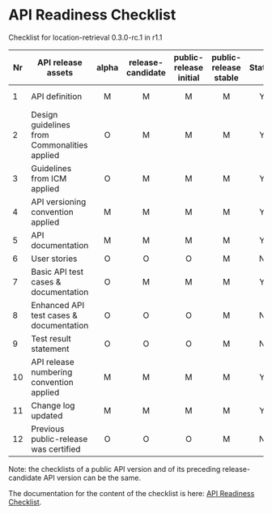 # API Readiness Checklist

Checklist for location-retrieval 0.3.0-rc.1 in r1.1

| Nr | API release assets  | alpha | release-candidate |  public-release<br>initial | public-release<br> stable | Status | Comments |
|----|----------------------------------------------|:-----:|:-----------------:|:-------:|:------:|:----:|:----:|
|  1 | API definition                               |   M   |         M         |    M    |    M   |   Y   | [/code/API_definitions/location-retrieval.yaml](/code/API_definitions/location-retrieval.yaml) |
|  2 | Design guidelines from Commonalities applied |   O   |         M         |    M    |    M   |  Y    |      |
|  3 | Guidelines from ICM applied                  |   O   |         M         |    M    |    M   |   Y   |      |
|  4 | API versioning convention applied            |   M   |         M         |    M    |    M   |   Y   |      |
|  5 | API documentation                            |   M   |         M         |    M    |    M   |   Y   | inline in yaml  |
|  6 | User stories                                 |   O   |         O         |    O    |    M   |   N   |  |
|  7 | Basic API test cases & documentation         |   O   |         M         |    M    |    M   |   Y   | [/code/Test_definitions/location-retrieval.feature](/code/Test_definitions/location-retrieval.feature) |
|  8 | Enhanced API test cases & documentation      |   O   |         O         |    O    |    M   |   N   |  |
|  9 | Test result statement                        |   O   |         O         |    O    |    M   |   N   |  |
| 10 | API release numbering convention applied     |   M   |         M         |    M    |    M   |   Y   |      |
| 11 | Change log updated                           |   M   |         M         |    M    |    M   |   Y   | /CHANGELOG.md |
| 12 | Previous public-release was certified        |   O   |         O         |    O    |    M   |   N   |      |

Note: the checklists of a public API version and of its preceding release-candidate API version can be the same.

The documentation for the content of the checklist is here: [API Readiness Checklist](https://wiki.camaraproject.org/display/CAM/API+Release+Process#APIReleaseProcess-APIreadinesschecklist).